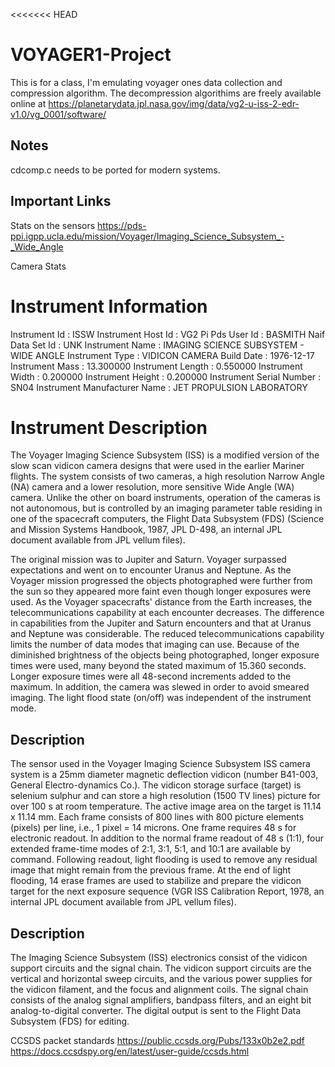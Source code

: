 <<<<<<< HEAD
# VOYAGER1-Project
This is for a class, I'm emulating voyager ones data collection and compression algorithm. The decompression algorithims are freely available online at https://planetarydata.jpl.nasa.gov/img/data/vg2-u-iss-2-edr-v1.0/vg_0001/software/ 

## Notes
cdcomp.c needs to be ported for modern systems.




## Important Links
Stats on the sensors 
https://pds-ppi.igpp.ucla.edu/mission/Voyager/Imaging_Science_Subsystem_-_Wide_Angle


Camera Stats

Instrument Information
======================
Instrument Id : ISSW
Instrument Host Id : VG2
Pi Pds User Id : BASMITH
Naif Data Set Id : UNK
Instrument Name : IMAGING SCIENCE SUBSYSTEM - WIDE
ANGLE
Instrument Type : VIDICON CAMERA
Build Date : 1976-12-17
Instrument Mass : 13.300000
Instrument Length : 0.550000
Instrument Width : 0.200000
Instrument Height : 0.200000
Instrument Serial Number : SN04
Instrument Manufacturer Name : JET PROPULSION LABORATORY

Instrument Description
======================
The Voyager Imaging Science Subsystem (ISS) is a modified
version of the slow scan vidicon camera designs that were used
in the earlier Mariner flights. The system consists of two
cameras, a high resolution Narrow Angle (NA) camera and a lower
resolution, more sensitive Wide Angle (WA) camera. Unlike the
other on board instruments, operation of the cameras is not
autonomous, but is controlled by an imaging parameter table
residing in one of the spacecraft computers, the Flight Data
Subsystem (FDS) (Science and Mission Systems Handbook, 1987,
JPL D-498, an internal JPL document available from JPL vellum
files).

The original mission was to Jupiter and Saturn. Voyager
surpassed expectations and went on to encounter Uranus and
Neptune. As the Voyager mission progressed the objects
photographed were further from the sun so they appeared more
faint even though longer exposures were used. As the Voyager
spacecrafts' distance from the Earth increases, the
telecommunications capability at each encounter decreases. The
difference in capabilities from the Jupiter and Saturn
encounters and that at Uranus and Neptune was considerable.
The reduced telecommunications capability limits the number of
data modes that imaging can use. Because of the diminished
brightness of the objects being photographed, longer exposure
times were used, many beyond the stated maximum of 15.360
seconds. Longer exposure times were all 48-second increments
added to the maximum. In addition, the camera was slewed in
order to avoid smeared imaging. The light flood state (on/off)
was independent of the instrument mode.



Description
-----------
The sensor used in the Voyager Imaging Science Subsystem ISS
camera system is a 25mm diameter magnetic deflection vidicon
(number B41-003, General Electro-dynamics Co.). The vidicon
storage surface (target) is selenium sulphur and can store a
high resolution (1500 TV lines) picture for over 100 s at
room temperature. The active image area on the target is
11.14 x 11.14 mm. Each frame consists of 800 lines with 800
picture elements (pixels) per line, i.e., 1 pixel = 14
microns. One frame requires 48 s for electronic readout. In
addition to the normal frame readout of 48 s (1:1), four
extended frame-time modes of 2:1, 3:1, 5:1, and 10:1 are
available by command. Following readout, light flooding is
used to remove any residual image that might remain from the
previous frame. At the end of light flooding, 14 erase
frames are used to stabilize and prepare the vidicon target
for the next exposure sequence (VGR ISS Calibration Report,
1978, an internal JPL document available from JPL vellum
files).


Description
-----------
The Imaging Science Subsystem (ISS) electronics consist of
the vidicon support circuits and the signal chain. The
vidicon support circuits are the vertical and horizontal
sweep circuits, and the various power supplies for the
vidicon filament, and the focus and alignment coils. The
signal chain consists of the analog signal amplifiers,
bandpass filters, and an eight bit analog-to-digital
converter. The digital output is sent to the Flight Data
Subsystem (FDS) for editing.



CCSDS packet standards
https://public.ccsds.org/Pubs/133x0b2e2.pdf
https://docs.ccsdspy.org/en/latest/user-guide/ccsds.html 

